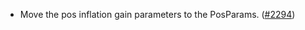 - Move the pos inflation gain parameters to the PosParams.
  ([\#2294](https://github.com/anoma/namada/pull/2294))